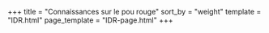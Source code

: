 +++
title = "Connaissances sur le pou rouge"
sort_by = "weight"
template = "IDR.html"
page_template = "IDR-page.html"
+++
